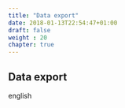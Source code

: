 ```yaml
---
title: "Data export"
date: 2018-01-13T22:54:47+01:00
draft: false
weight : 20
chapter: true
---
```

## Data export
english